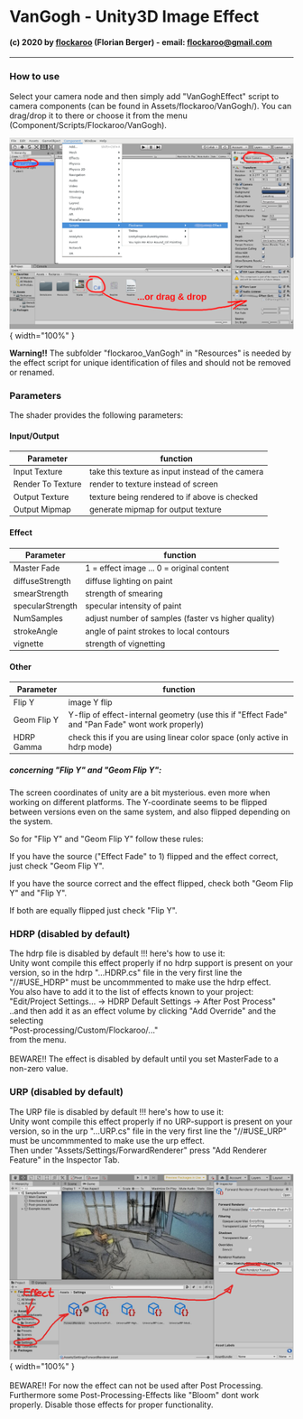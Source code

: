 # VanGogh - Unity3D Image Effect
#### (c) 2020 by [flockaroo](http://www.flockaroo.at) (Florian Berger) - email: <flockaroo@gmail.com>

******

### How to use

Select your camera node and then simply add "VanGoghEffect" script to camera components (can be found in Assets/flockaroo/VanGogh/).
You can drag/drop it to there or choose it from the menu (Component/Scripts/Flockaroo/VanGogh).

![How to use - Image](howto.png){ width="100%" }

__Warning!!__ The subfolder "flockaroo_VanGogh" in "Resources" is needed by the effect script for unique identification of files and should not be removed or renamed.

<div style="page-break-after: always;"></div>

### Parameters

The shader provides the following parameters:

#### Input/Output
 | Parameter       | function
 |-----------------|--------------
 | Input Texture   | take this texture as input instead of the camera
 | Render To Texture | render to texture instead of screen
 | Output Texture  | texture being rendered to if above is checked
 | Output Mipmap   | generate mipmap for output texture

#### Effect
 | Parameter       | function
 |-----------------|--------------
 | Master Fade     | 1 = effect image ... 0 = original content
 | diffuseStrength | diffuse lighting on paint
 | smearStrength   | strength of smearing
 | specularStrength | specular intensity of paint
 | NumSamples      | adjust number of samples (faster vs higher quality)
 | strokeAngle     | angle of paint strokes to local contours
 | vignette        | strength of vignetting
<!--params-->

<!--##### Some Hints:
... -->

<!--<div style="page-break-after: always;"></div>-->

#### Other
 | Parameter       | function
 |-----------------|--------------
 | Flip Y          | image Y flip
 | Geom Flip Y     | Y-flip of effect-internal geometry (use this if "Effect Fade" and "Pan Fade" wont work properly)
 | HDRP Gamma      | check this if you are using linear color space (only active in hdrp mode)
 
##### concerning "Flip Y" and "Geom Flip Y":
The screen coordinates of unity are a bit mysterious. even more when working on different platforms. The Y-coordinate seems to be flipped between versions even on the same system, and also flipped depending on the system.

So for "Flip Y" and "Geom Flip Y" follow these rules:

If you have the source ("Effect Fade" to 1) flipped and the effect correct, just check "Geom Flip Y".

If you have the source correct and the effect flipped, check both "Geom Flip Y" and "Flip Y". 

If both are equally flipped just check "Flip Y". 

### HDRP (disabled by default)
The hdrp file is disabled by default !!! here's how to use it: <br>
Unity wont compile this effect properly if no hdrp support is present
on your version, so in the hdrp "...HDRP.cs" file in the very first line the "//#USE_HDRP" must be uncommmented to make use the hdrp effect.<br>
You also have to add it to the list of effects known to your project:<br>
"Edit/Project Settings... -> HDRP Default Settings -> After Post Process"<br>
..and then add it as an effect volume by clicking "Add Override" and the
selecting <br>"Post-processing/Custom/Flockaroo/..." <br>from the menu.<br><br>
BEWARE!! The effect is disabled by default until you set MasterFade to a non-zero value.


### URP (disabled by default)
The URP file is disabled by default !!! here's how to use it: <br>
Unity wont compile this effect properly if no URP-support is present
on your version, so in the urp "...URP.cs" file in the very first line the "//#USE_URP" must be uncommmented to make use the urp effect.<br>
Then under "Assets/Settings/ForwardRenderer" press "Add Renderer Feature" in the Inspector Tab.
<br>
<br>
![How to use URP - Image](howto_urp.png){ width="100%" }
<br>
<br>
BEWARE!! For now the effect can not be used after Post Processing. <br>Furthermore some Post-Processing-Effects like "Bloom" dont work properly. Disable those effects for proper functionality.
